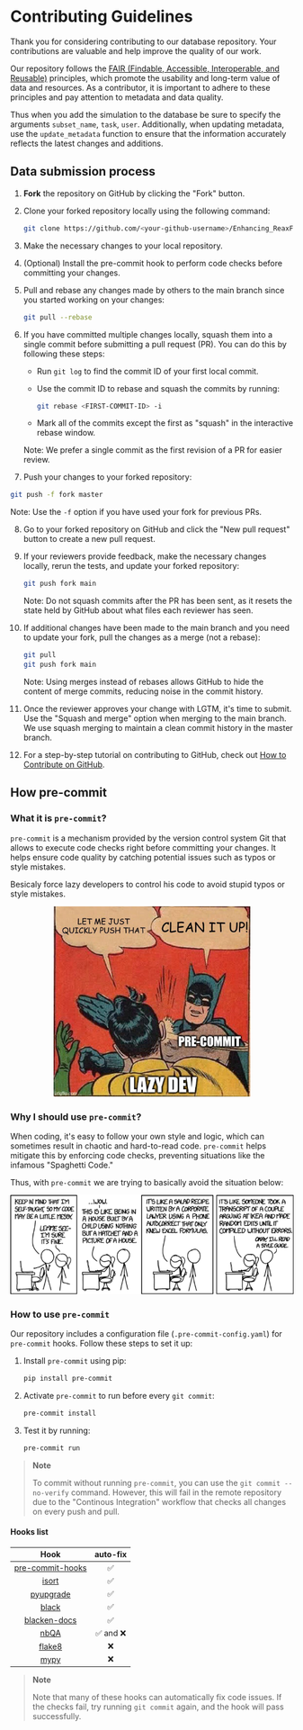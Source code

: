 # Contributing Guidelines

Thank you for considering contributing to our database repository. Your contributions are valuable and help improve the quality of our work.

Our repository follows the [FAIR (Findable, Accessible, Interoperable, and Reusable)](https://www.nature.com/articles/sdata201618) principles, which promote the usability and long-term value of data and resources.
As a contributor, it is important to adhere to these principles and pay attention to metadata and data quality.

Thus when you add the simulation to the database be sure to specify the arguments `subset_name`, `task`, `user`.
Additionally, when updating metadata, use the `update_metadata` function to ensure that the information accurately reflects the latest changes and additions.

## Data submission process

1. **Fork** the repository on GitHub by clicking the "Fork" button.

2. Clone your forked repository locally using the following command:

   ```bash
   git clone https://github.com/<your-github-username>/Enhancing_ReaxFF_DFT_database.git
   ```

3. Make the necessary changes to your local repository.

4. (Optional) Install the pre-commit hook to perform code checks before committing your changes.

5. Pull and rebase any changes made by others to the main branch since you started working on your changes:

   ```bash
   git pull --rebase
   ```

6. If you have committed multiple changes locally, squash them into a single commit before submitting a pull request (PR). You can do this by following these steps:

   * Run `git log` to find the commit ID of your first local commit.

   * Use the commit ID to rebase and squash the commits by running:

     ```bash
     git rebase <FIRST-COMMIT-ID> -i
     ```

   * Mark all of the commits except the first as "squash" in the interactive rebase window.

   Note: We prefer a single commit as the first revision of a PR for easier review.

7. Push your changes to your forked repository:

```bash
git push -f fork master
```

Note: Use the `-f` option if you have used your fork for previous PRs.

8. Go to your forked repository on GitHub and click the "New pull request" button to create a new pull request.

9. If your reviewers provide feedback, make the necessary changes locally, rerun the tests, and update your forked repository:

   ```bash
   git push fork main
   ```

   Note: Do not squash commits after the PR has been sent, as it resets the state held by GitHub about what files each reviewer has seen.

10. If additional changes have been made to the main branch and you need to update your fork, pull the changes as a merge (not a rebase):

    ```bash
    git pull
    git push fork main
    ```

    Note: Using merges instead of rebases allows GitHub to hide the content of merge commits, reducing noise in the commit history.

11. Once the reviewer approves your change with LGTM, it's time to submit. Use the "Squash and merge" option when merging to the main branch. We use squash merging to maintain a clean commit history in the master branch.

12. For a step-by-step tutorial on contributing to GitHub, check out [How to Contribute on GitHub](https://www.dataschool.io/how-to-contribute-on-github/).

## How pre-commit

### What it is `pre-commit`?

`pre-commit` is a mechanism provided by the version control system Git that allows to execute code checks right before committing your changes.
It helps ensure code quality by catching potential issues such as typos or style mistakes.

Besicaly force lazy developers to control his code to avoid stupid
typos or style mistakes.

<p align="center">
 <img
  width="350"
  alt="Lazy developers"
  src="assets/img/fun-precommit.jpeg">
</p>

### Why I should use `pre-commit`?

When coding, it's easy to follow your own style and logic, which can sometimes result in chaotic and hard-to-read code. `pre-commit` helps mitigate this by enforcing code checks, preventing situations like the infamous "Spaghetti Code."

Thus, with `pre-commit` we are trying to basically avoid the situation below:

<p align="center">
 <img
  width="650"
  alt="Spaghetti Code"
  src="assets/img/fun-codestyle.png">
</p>

### How to use `pre-commit`

Our repository includes a configuration file (`.pre-commit-config.yaml`) for `pre-commit` hooks.
Follow these steps to set it up:

1. Install `pre-commit` using pip:

   ```bash
   pip install pre-commit
   ```

2. Activate `pre-commit` to run before every `git commit`:

   ```bash
   pre-commit install
   ```

3. Test it by running:

   ```bash
   pre-commit run
   ```

> **Note**
>
> To commit without running `pre-commit`, you can use the `git commit --no-verify` command.
> However, this will fail in the remote repository due to the "Continous Integration" workflow that checks all changes on every push and pull.

#### Hooks list

|                                Hook                                | auto-fix |
| :----------------------------------------------------------------: | :------: |
| [pre-commit-hooks](https://github.com/pre-commit/pre-commit-hooks) |     ✅    |
|          [isort](https://github.com/timothycrosley/isort)          |     ✅    |
|         [pyupgrade](https://github.com/asottile/pyupgrade)         |     ✅    |
|                [black](https://github.com/psf/black)               |     ✅    |
|      [blacken-docs](https://github.com/asottile/blacken-docs)      |     ✅    |
|              [nbQA](https://github.com/nbQA-dev/nbQA)              |  ✅ and ❌ |
|              [flake8](https://github.com/PyCQA/flake8)             |     ❌    |
|         [mypy](https://github.com/pre-commit/mirrors-mypy)         |     ❌    |

> **Note**
>
> Note that many of these hooks can automatically fix code issues. If the checks fail, try running `git commit` again, and the hook will pass successfully.
